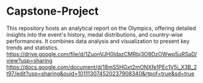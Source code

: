 # Capstone-Project
This repository hosts an analytical report on the Olympics, offering detailed insights into the event's history, medal distributions, and country-wise performances. It combines data analysis and visualization to present key trends and statistics.
https://drive.google.com/file/d/1ZuonVJH0ldazCMRbj3O9DzOWwp5uRSaD/view?usp=sharing
https://docs.google.com/document/d/18mS5HGxt2mONXfe1PEc1V5i_X3B_2t97/edit?usp=sharing&ouid=101113074520237908340&rtpof=true&sd=true
